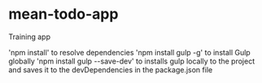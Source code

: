 # mean-todo-app
Training app

'npm install' to resolve dependencies
'npm install gulp -g' to install Gulp globally
'npm install gulp --save-dev' to installs gulp locally to the project and saves it to the devDependencies in the package.json file
